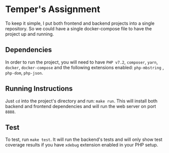 # Temper's Assignment
To keep it simple, I put both frontend and backend projects into a single repository. So we could have a single docker-compose file to have the project up and running.

## Dependencies
In order to run the project, you will need to have `PHP v7.2`, `composer`, `yarn`, `docker`, `docker-compose`  and the following extensions enabled:  `php-mbstring` , `php-dom`, `php-json`.

## Running Instructions
Just `cd` into the project's directory and run: `make run`. This will install both backend and frontend dependencies and will run the web server on port `8888`.

## Test
To test, run `make test`. It will run the backend's tests and will only show test coverage results if you have `xdebug` extension enabled in your PHP setup.